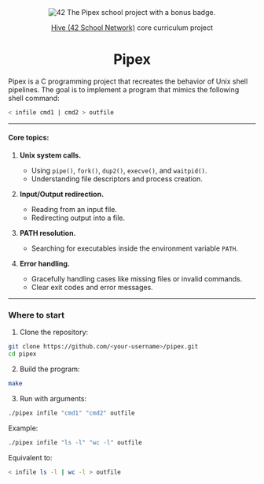 <div align="center">
	<picture>
		<img src="https://github.com/ayogun/42-project-badges/blob/main/badges/pipexm.png" alt="42 The Pipex school project with a bonus badge.">
	</picture>

<p><a href="https://www.hive.fi/en/curriculum">Hive (42 School Network)</a> core curriculum project</p>
<h1>Pipex</h1>

</div>

Pipex is a C programming project that recreates the behavior of Unix shell pipelines.
The goal is to implement a program that mimics the following shell command:

```bash
< infile cmd1 | cmd2 > outfile
```
---

#### Core topics:
1. **Unix system calls.**
   * Using `pipe()`, `fork()`, `dup2()`, `execve()`, and `waitpid()`.
   * Understanding file descriptors and process creation.

2. **Input/Output redirection.**
   * Reading from an input file.
   * Redirecting output into a file.

3. **PATH resolution.**
   * Searching for executables inside the environment variable `PATH`.

4. **Error handling.**
   * Gracefully handling cases like missing files or invalid commands.
   * Clear exit codes and error messages.

---

### Where to start
1. Clone the repository:
```bash
git clone https://github.com/<your-username>/pipex.git
cd pipex
```

2. Build the program:
```bash
make
```

3. Run with arguments:
```bash
./pipex infile "cmd1" "cmd2" outfile
```

Example:
```bash
./pipex infile "ls -l" "wc -l" outfile
```
Equivalent to:
```bash
< infile ls -l | wc -l > outfile
```

